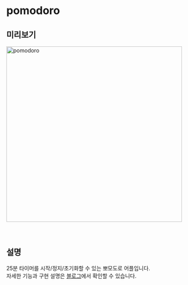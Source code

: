 # pomodoro
  
## 미리보기
<img width="460" alt="pomodoro" src="https://github.com/soaringwave/wetube/assets/82134672/2dd9cf22-0ba5-459e-a4e4-bcab066e0611" width="100">
<br>
<br>
<br>
  
## 설명
25분 타이머를 시작/정지/초기화할 수 있는 뽀모도로 어플입니다.  
자세한 기능과 구현 설명은 [블로그](https://soaringwave.tistory.com/122)에서 확인할 수 있습니다.

